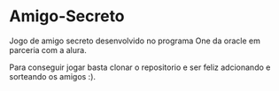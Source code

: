 # Amigo-Secreto
Jogo de amigo secreto desenvolvido no programa One da oracle em parceria com a alura.

Para conseguir jogar basta clonar o repositorio e ser feliz adcionando e sorteando os amigos :).
